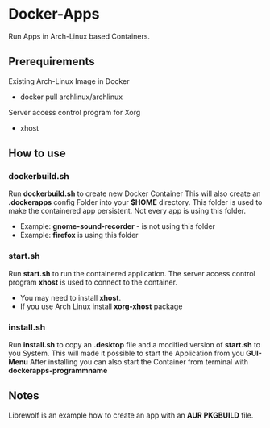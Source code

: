 # Docker-Apps
Run Apps in Arch-Linux based Containers.

## Prerequirements

Existing Arch-Linux Image in Docker

* docker pull archlinux/archlinux

Server access control program for Xorg
* xhost


## How to use

### dockerbuild.sh
Run **dockerbuild.sh** to create new Docker Container
This will also create an **.dockerapps** config Folder into your **$HOME** directory.
This folder is used to make the containered app persistent.
Not every app is using this folder. 
  * Example: **gnome-sound-recorder** - is not using this folder
  * Example: **firefox** is using this folder

### start.sh
Run **start.sh** to run the containered application.
The server access control program **xhost** is used to connect to the container.
  * You may need to install **xhost**.
  * If you use Arch Linux install **xorg-xhost** package

### install.sh
Run **install.sh** to copy an **.desktop** file and a modified version of **start.sh** to you System.
This will made it possible to start the Application from you **GUI-Menu**
After installing you can also start the Container from terminal with **dockerapps-programmname**


## Notes

Librewolf is an example how to create an app with an **AUR PKGBUILD** file.
